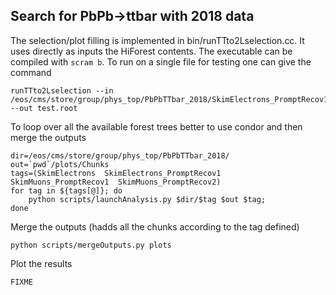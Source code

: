 ## Search for PbPb->ttbar with 2018 data

The selection/plot filling is implemented in bin/runTTto2Lselection.cc.
It uses directly as inputs the HiForest contents.
The executable can be compiled with `scram b`.
To run on a single file for testing one  can give the command
```
runTTto2Lselection --in /eos/cms/store/group/phys_top/PbPbTTbar_2018/SkimElectrons_PromptRecov1/Chunk_0_ext0.root --out test.root
```

To loop over all the available forest trees better to use condor and then merge the outputs
```
dir=/eos/cms/store/group/phys_top/PbPbTTbar_2018/
out=`pwd`/plots/Chunks
tags=(SkimElectrons  SkimElectrons_PromptRecov1  SkimMuons_PromptRecov1  SkimMuons_PromptRecov2)
for tag in ${tags[@]}; do
    python scripts/launchAnalysis.py $dir/$tag $out $tag;
done   
```

Merge the outputs (hadds all the chunks according to the tag defined)
```
python scripts/mergeOutputs.py plots
```

Plot the results
```
FIXME
```